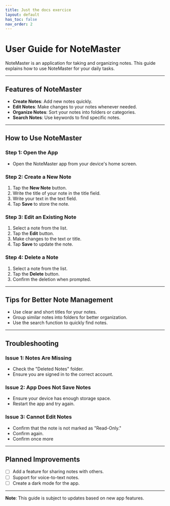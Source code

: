 ```yaml
---
title: Just the docs exercice
layout: default
has_toc: false
nav_order: 2
---
```


# User Guide for **NoteMaster**  

NoteMaster is an application for taking and organizing notes. This guide explains how to use NoteMaster for your daily tasks.  

---

## Features of NoteMaster  
* **Create Notes**: Add new notes quickly.  
* **Edit Notes**: Make changes to your notes whenever needed.  
* **Organize Notes**: Sort your notes into folders or categories.  
* **Search Notes**: Use keywords to find specific notes.  

---

## How to Use NoteMaster  

### Step 1: Open the App  
- Open the NoteMaster app from your device's home screen.  

### Step 2: Create a New Note  
1. Tap the **New Note** button.  
2. Write the title of your note in the title field.  
3. Write your text in the text field.  
4. Tap **Save** to store the note.  

### Step 3: Edit an Existing Note  
1. Select a note from the list.  
2. Tap the **Edit** button.  
3. Make changes to the text or title.  
4. Tap **Save** to update the note.  

### Step 4: Delete a Note  
1. Select a note from the list.  
2. Tap the **Delete** button.  
3. Confirm the deletion when prompted.  

---

## Tips for Better Note Management  
- Use clear and short titles for your notes.  
- Group similar notes into folders for better organization.  
- Use the search function to quickly find notes.  

---

## Troubleshooting  

### Issue 1: Notes Are Missing  
- Check the "Deleted Notes" folder.  
- Ensure you are signed in to the correct account.  

### Issue 2: App Does Not Save Notes  
- Ensure your device has enough storage space.  
- Restart the app and try again.  

### Issue 3: Cannot Edit Notes  
- Confirm that the note is not marked as "Read-Only."  
- Confirm again.
- Confirm once more

---

## Planned Improvements  
- [ ] Add a feature for sharing notes with others.  
- [ ] Support for voice-to-text notes.  
- [ ] Create a dark mode for the app.  

---

**Note**: This guide is subject to updates based on new app features.  

